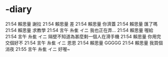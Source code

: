 # -diary

21:54 賴思量 謝拉
21:54 賴思量 差
21:54 賴思量 你濟蓋
21:54 賴思量 匯了嗎
21:54 賴思量 求教學
21:54 言午 糸隹 イニ 我也正在弄...
21:54 賴思量 喔給
21:54 言午 糸隹 イニ 隔壁不知道為甚麼剩一個人在滑手機
21:54 賴思量 你用完交個好不
21:54 言午 糸隹 イニ 恩恩
21:54 賴思量 GGGGG
21:54 賴思量 我買個消夜
21:55 言午 糸隹 イニ 好喔~
